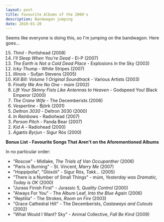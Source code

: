```yaml
---
layout: post
title: Favourite Albums of the 2000's
description: Bandwagon jumping
date: 2010-01-20
---
```


Seems like everyone is doing this, so I'm jumping on the bandwagon. Here goes...

<ol reversed="reversed">
<li><em>Third</em> - Portishead (2008)</li>
<li><em>I'll Sleep When You're Dead</em> - El-P (2007)</li>
<li><em>The Earth is Not a Cold Dead Place</em> - Explosions in the Sky (2003)</li>
<li><em>Icky Thump</em> - White Stripes (2007)</li>
<li><em>Illinois</em> - Sufjan Stevens (2005)</li>
<li><em>Kill Bill: Volume 1 Original Soundtrack</em> - Various Artists (2003)</li>
<li><em>Finally We Are No One</em> - múm (2002)</li>
<li><em>Lift Your Skinny Fists Like Antennas to Heaven</em> - Godspeed You! Black Emperor (2000)</li>
<li><em>The Crane Wife</em> - The Decemberists (2006)</li>
<li><em>Vespertine</em> - Björk (2001)</li>
<li><em>Deltron 3030</em> - Deltron 3030 (2000)</li>
<li><em>In Rainbows</em> - Radiohead (2007)</li>
<li><em>Person Pitch</em> - Panda Bear (2007)</li>
<li><em>Kid A</em> - Radiohead (2000)</li>
<li><em>Ágætis Byrjun</em> - Sigur Rós (2000)</li>
</ol>
  

**Bonus List - Favourite Songs That Aren't on the Aforementioned Albums**

In no particular order:
  
- "Roscoe" - Midlake, _The Trials of Van Occupanther_ (2006)
- "Paris is Burning" - St. Vincent, _Marry Me_ (2007)  
- "Hoppípolla", "Glósóli" - Sigur Rós, _Takk..._ (2005)
- "There is a Number of Small Things" - múm, _Yesterday was Dramatic, Today is OK_ (2000)
- "Jurass Finish First" - Jurassic 5, _Quality Control_ (2000)  
- "Always For You" - The Album Leaf, _Into the Blue Again_ (2006)  
- "Reptilia" - The Strokes, _Room on Fire_ (2003)
- "Grace Cathedral Hill" - The Decemberists, _Castaways and Cutouts_ (2002)  
- "What Would I Want? Sky" - Animal Collective, _Fall Be Kind_ (2009)